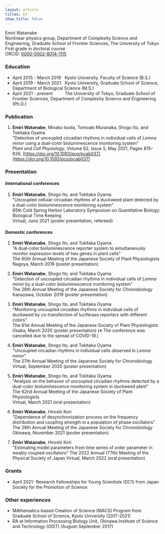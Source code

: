 ```yaml
---
layout: article
titles: CV
show_title: false
---
```



Emiri Watanabe  
Nonlinear physics group, Department of Complexity Science and Engineering, Graduate School of Frontier Sciences, The University of Tokyo  
First grade in doctoral course  
ORCID: [0000-0002-8014-1115](https://orcid.org/0000-0002-8014-1115)  


### Education
- April 2015 - March 2019 &nbsp; Kyoto University, Faculty of Science (B.S.)
- April 2019 - March 2021 &nbsp; Kyoto University, Graduate School of Science, Department of Biological Science (M.S.)
- April 2021 - present&nbsp; &nbsp; &nbsp; &nbsp; &nbsp; The University of Tokyo, Graduate School of Frontier Sciences, Department of Complexity Science and Engineering (Ph.D.)

### Publication
1. **Emiri Watanabe**, Minako Isoda, Tomoaki Muranaka, Shogo Ito, and Tokitaka Oyama  
  "Detection of uncoupled circadian rhythms in individual cells of *Lemna minor* using a dual-color bioluminescence monitoring system"  
  *Plant and Cell Physiology*, Volume 62, Issue 5, May 2021, Pages 815–826, [https://doi.org/10.1093/pcp/pcab037](https://doi.org/10.1093/pcp/pcab037)

### Presentation
#### International conferences
1. **Emiri Watanabe**, Shogo Ito, and Tokitaka Oyama  
"Uncoupled cellular circadian rhythms of a duckweed plant detected by a dual-color bioluminescence monitoring system"  
85th Cold Spring Harbor Laboratory Symposium on Quantitative Biology: Biological Time Keeping  
Virtual, June 2021 (poster presentation, refereed)

#### Domestic conferences
1. **Emiri Watanabe**, Shogo Ito, and Tokitaka Oyama  
"A dual-color bioluminescence reporter system to simultaneously monitor expression levels of two genes in plant cells"  
The 60th Annual Meeting of the Japanese Society of Plant Physiologists  
Nagoya, March 2019 (poster presentation)  

1. **Emiri Watanabe**, Shogo Ito, and Tokitaka Oyama  
"Detection of uncoupled circadian rhythms in individual cells of *Lemna minor* by a dual-color bioluminescence monitoring system"   
The 26th Annual Meeting of the Japanese Society for Chronobiology  
Kanazawa, October 2019 (poster presentation)  

1. **Emiri Watanabe**, Shogo Ito, and Tokitaka Oyama  
"Monitoring uncoupled circadian rhythms in individual cells of duckweed by co-transfection of luciferase reporters with different colors"  
The 61st Annual Meeting of the Japanese Society of Plant Physiologists  
Osaka, March 2020 (poster presentation)
(※ The conference was cancelled due to the spread of COVID-19.)

1. **Emiri Watanabe**, Shogo Ito, and Tokitaka Oyama  
"Uncoupled circadian rhythms in individual cells observed in *Lemna minor*"  
The 27th Annual Meeting of the Japanese Society for Chronobiology  
Virtual, September 2020 (poster presentation)  

1. **Emiri Watanabe**, Shogo Ito, and Tokitaka Oyama  
"Analysis on the behavior of uncoupled circadian rhythms detected by a dual-color bioluminescence monitoring system in duckweed plant"  
The 62nd Annual Meeting of the Japanese Society of Plant Physiologists  
Virtual, March 2021 (oral presentation)  

1. **Emiri Watanabe**, Hiroshi Kori  
"Dependence of desynchronization process on the frequency distribution and coupling strength in a population of phase oscillators"  
The 28th Annual Meeting of the Japanese Society for Chronobiology  
Okinawa, November 2021 (poster presentation)

1. **Emiri Watanabe**, Hiroshi Kori  
"Estimating model parameters from time series of order parameter in weakly coupled oscillators"
The 2022 Annual (77th) Meeting of the Physical Society of Japan
Virtual, March 2022 (oral presentation)
### Grants
- April 2021-  Research Fellowships for Young Scientists (DC1) from Japan Society for the Promotion of Science

### Other experiences
- MAthematics-based Creation of Science (MACS) Program from Graduate School of Science, Kyoto University (2017-2021)
- RA at Information Processing Biology Unit, Okinawa Institute of Science and Technology (OIST) (August-September 2017) 
